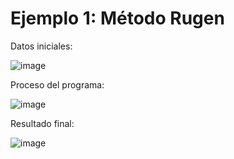 # Ejemplo 1: Método Rugen

Datos iniciales:

![image](https://github.com/22030130/Numerical-Methods-/assets/147437999/fd62ca06-0525-4224-b3be-166c7f48cbe6)

Proceso del programa:

![image](https://github.com/22030130/Numerical-Methods-/assets/147437999/2285d6cf-997c-42fe-9258-134ffca1c7d5)

Resultado final:

![image](https://github.com/22030130/Numerical-Methods-/assets/147437999/9036a755-4736-4a5e-a2ac-a3c5310f20f3)

